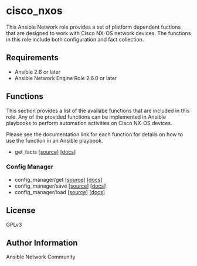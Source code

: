 # cisco_nxos

This Ansible Network role provides a set of platform dependent fuctions that
are designed to work with Cisco NX-OS network devices. The functions in this role include both configuration and fact collection.

## Requirements

* Ansible 2.6 or later
* Ansible Network Engine Role 2.6.0 or later

## Functions

This section provides a list of the availabe functions that are included
in this role.  Any of the provided functions can be implemented in Ansible
playbooks to perform automation activities on Cisco NX-OS devices.

Please see the documentation link for each function for details on how to use
the function in an Ansible playbook.

* get_facts [[source]](https://github.com/ansible-network/cisco_nxos/blob/devel/tasks/get_facts.yaml) [[docs]](https://github.com/ansible-network/cisco_nxos/blob/devel/docs/get_facts.md)

### Config Manager

* config_manager/get [[source]](https://github.com/ansible-network/cisco_nxos/blob/devel/tasks/config_manager/get.yaml) [[docs]](https://github.com/ansible-network/cisco_nxos/blob/devel/docs/config_manager/get.md)
* config_manager/save [[source]](https://github.com/ansible-network/cisco_nxos/blob/devel/tasks/config_manager/save.yaml) [[docs]](https://github.com/ansible-network/cisco_nxos/blob/devel/docs/config_manager/save.md)
* config_manager/load [[source]](https://github.com/ansible-network/cisco_nxos/blob/devel/tasks/config_manager/load.yaml) [[docs]](https://github.com/ansible-network/cisco_nxos/blob/devel/docs/config_manager/load.md)

## License

GPLv3

## Author Information

Ansible Network Community
